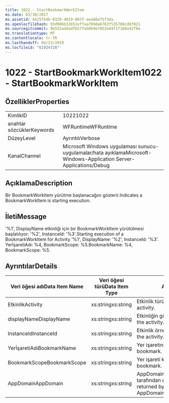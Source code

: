 ```yaml
---
title: 1022 - StartBookmarkWorkItem
ms.date: 03/30/2017
ms.assetid: 4415fbdb-0329-4019-803f-aea66e75f3da
ms.openlocfilehash: 93d906b32b51effaa709da6763f535708cd6f821
ms.sourcegitcommit: 9b552addadfb57fab0b9e7852ed4f1f1b8a42f8e
ms.translationtype: MT
ms.contentlocale: tr-TR
ms.lasthandoff: 04/23/2019
ms.locfileid: "61924728"
---
```

# <a name="1022---startbookmarkworkitem"></a><span data-ttu-id="9ed8d-102">1022 - StartBookmarkWorkItem</span><span class="sxs-lookup"><span data-stu-id="9ed8d-102">1022 - StartBookmarkWorkItem</span></span>
## <a name="properties"></a><span data-ttu-id="9ed8d-103">Özellikler</span><span class="sxs-lookup"><span data-stu-id="9ed8d-103">Properties</span></span>  
  
|||  
|-|-|  
|<span data-ttu-id="9ed8d-104">Kimlik</span><span class="sxs-lookup"><span data-stu-id="9ed8d-104">ID</span></span>|<span data-ttu-id="9ed8d-105">1022</span><span class="sxs-lookup"><span data-stu-id="9ed8d-105">1022</span></span>|  
|<span data-ttu-id="9ed8d-106">anahtar sözcükler</span><span class="sxs-lookup"><span data-stu-id="9ed8d-106">Keywords</span></span>|<span data-ttu-id="9ed8d-107">WFRuntime</span><span class="sxs-lookup"><span data-stu-id="9ed8d-107">WFRuntime</span></span>|  
|<span data-ttu-id="9ed8d-108">Düzey</span><span class="sxs-lookup"><span data-stu-id="9ed8d-108">Level</span></span>|<span data-ttu-id="9ed8d-109">Ayrıntılı</span><span class="sxs-lookup"><span data-stu-id="9ed8d-109">Verbose</span></span>|  
|<span data-ttu-id="9ed8d-110">Kanal</span><span class="sxs-lookup"><span data-stu-id="9ed8d-110">Channel</span></span>|<span data-ttu-id="9ed8d-111">Microsoft Windows uygulaması sunucu-uygulamalar/hata ayıklama</span><span class="sxs-lookup"><span data-stu-id="9ed8d-111">Microsoft-Windows-Application Server-Applications/Debug</span></span>|  
  
## <a name="description"></a><span data-ttu-id="9ed8d-112">Açıklama</span><span class="sxs-lookup"><span data-stu-id="9ed8d-112">Description</span></span>  
 <span data-ttu-id="9ed8d-113">Bir BookmarkWorkItem yürütme başlanacağını gösterir.</span><span class="sxs-lookup"><span data-stu-id="9ed8d-113">Indicates a BookmarkWorkItem is starting execution.</span></span>  
  
## <a name="message"></a><span data-ttu-id="9ed8d-114">İleti</span><span class="sxs-lookup"><span data-stu-id="9ed8d-114">Message</span></span>  
 <span data-ttu-id="9ed8d-115">'%1', DisplayName etkinliği için bir BookmarkWorkItem yürütülmesi başlatılıyor: '%2', InstanceId: '%3'.</span><span class="sxs-lookup"><span data-stu-id="9ed8d-115">Starting execution of a BookmarkWorkItem for Activity '%1', DisplayName: '%2', InstanceId: '%3'.</span></span>  <span data-ttu-id="9ed8d-116">YerİşaretiAdı: %4, BookmarkScope: %5.</span><span class="sxs-lookup"><span data-stu-id="9ed8d-116">BookmarkName: %4, BookmarkScope: %5.</span></span>  
  
## <a name="details"></a><span data-ttu-id="9ed8d-117">Ayrıntılar</span><span class="sxs-lookup"><span data-stu-id="9ed8d-117">Details</span></span>  
  
|<span data-ttu-id="9ed8d-118">Veri öğesi adı</span><span class="sxs-lookup"><span data-stu-id="9ed8d-118">Data Item Name</span></span>|<span data-ttu-id="9ed8d-119">Veri öğesi türü</span><span class="sxs-lookup"><span data-stu-id="9ed8d-119">Data Item Type</span></span>|<span data-ttu-id="9ed8d-120">Açıklama</span><span class="sxs-lookup"><span data-stu-id="9ed8d-120">Description</span></span>|  
|--------------------|--------------------|-----------------|  
|<span data-ttu-id="9ed8d-121">Etkinlik</span><span class="sxs-lookup"><span data-stu-id="9ed8d-121">Activity</span></span>|<span data-ttu-id="9ed8d-122">xs:string</span><span class="sxs-lookup"><span data-stu-id="9ed8d-122">xs:string</span></span>|<span data-ttu-id="9ed8d-123">Etkinlik türü adı.</span><span class="sxs-lookup"><span data-stu-id="9ed8d-123">The type name of the activity.</span></span>|  
|<span data-ttu-id="9ed8d-124">displayName</span><span class="sxs-lookup"><span data-stu-id="9ed8d-124">DisplayName</span></span>|<span data-ttu-id="9ed8d-125">xs:string</span><span class="sxs-lookup"><span data-stu-id="9ed8d-125">xs:string</span></span>|<span data-ttu-id="9ed8d-126">Etkinliğin görünen adı.</span><span class="sxs-lookup"><span data-stu-id="9ed8d-126">The display name of the activity.</span></span>|  
|<span data-ttu-id="9ed8d-127">InstanceId</span><span class="sxs-lookup"><span data-stu-id="9ed8d-127">InstanceId</span></span>|<span data-ttu-id="9ed8d-128">xs:string</span><span class="sxs-lookup"><span data-stu-id="9ed8d-128">xs:string</span></span>|<span data-ttu-id="9ed8d-129">Etkinlik örneği kimliği.</span><span class="sxs-lookup"><span data-stu-id="9ed8d-129">The instance id of the activity.</span></span>|  
|<span data-ttu-id="9ed8d-130">YerİşaretiAdı</span><span class="sxs-lookup"><span data-stu-id="9ed8d-130">BookmarkName</span></span>|<span data-ttu-id="9ed8d-131">xs:string</span><span class="sxs-lookup"><span data-stu-id="9ed8d-131">xs:string</span></span>|<span data-ttu-id="9ed8d-132">Yer işaretinin adı.</span><span class="sxs-lookup"><span data-stu-id="9ed8d-132">The name of the bookmark.</span></span>|  
|<span data-ttu-id="9ed8d-133">BookmarkScope</span><span class="sxs-lookup"><span data-stu-id="9ed8d-133">BookmarkScope</span></span>|<span data-ttu-id="9ed8d-134">xs:string</span><span class="sxs-lookup"><span data-stu-id="9ed8d-134">xs:string</span></span>|<span data-ttu-id="9ed8d-135">Yer işareti kapsam.</span><span class="sxs-lookup"><span data-stu-id="9ed8d-135">The scope of the bookmark.</span></span>|  
|<span data-ttu-id="9ed8d-136">AppDomain</span><span class="sxs-lookup"><span data-stu-id="9ed8d-136">AppDomain</span></span>|<span data-ttu-id="9ed8d-137">xs:string</span><span class="sxs-lookup"><span data-stu-id="9ed8d-137">xs:string</span></span>|<span data-ttu-id="9ed8d-138">AppDomain.CurrentDomain.FriendlyName tarafından döndürülen dize.</span><span class="sxs-lookup"><span data-stu-id="9ed8d-138">The string returned by AppDomain.CurrentDomain.FriendlyName.</span></span>|
